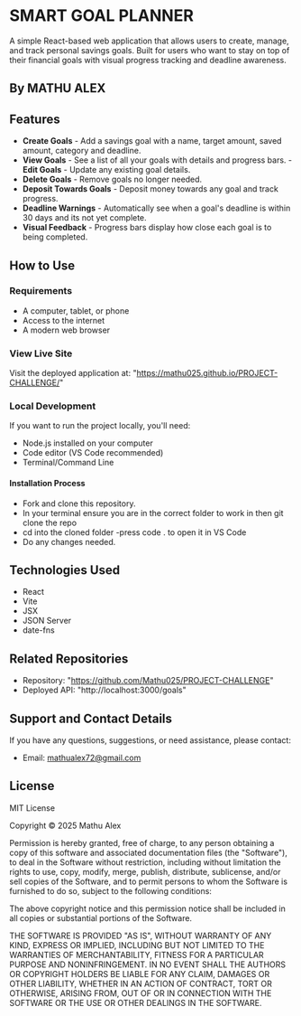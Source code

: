 # SMART GOAL PLANNER

A simple React-based web application that allows users to create, manage, and track personal savings goals. Built for users who want to stay on top of their financial goals with visual progress tracking and deadline awareness.

## By **MATHU ALEX**

## Features

- **Create Goals** - Add a savings goal with a name, target amount, saved amount, category and deadline.
- **View Goals** - See a list of all your goals with details and progress bars.
-**Edit Goals** - Update any existing goal details.
- **Delete Goals** - Remove goals no longer needed.
- **Deposit Towards Goals** - Deposit money towards any goal and track progress.
- **Deadline Warnings** - Automatically see when a goal's deadline is within 30 days and its not yet complete.
- **Visual Feedback** - Progress bars display how close each goal is to being completed.

## How to Use

### Requirements

- A computer, tablet, or phone
- Access to the internet
- A modern web browser

### View Live Site

Visit the deployed application at: "https://mathu025.github.io/PROJECT-CHALLENGE/"

### Local Development

If you want to run the project locally, you'll need:

- Node.js installed on your computer
- Code editor (VS Code recommended)
- Terminal/Command Line

#### Installation Process

- Fork and clone this repository.
- In your terminal ensure you are in the correct folder to work in then git clone the repo
- cd into the cloned folder
-press code . to open it in VS Code
- Do any changes needed.

## Technologies Used

- React
- Vite
- JSX
- JSON Server
- date-fns

## Related Repositories

- Repository: "https://github.com/Mathu025/PROJECT-CHALLENGE"
- Deployed API: "http://localhost:3000/goals"

## Support and Contact Details

If you have any questions, suggestions, or need assistance, please contact:

- Email: <mathualex72@gmail.com>

## License

MIT License

Copyright &copy; 2025 Mathu Alex

Permission is hereby granted, free of charge, to any person obtaining a copy of this software and associated documentation files (the "Software"), to deal in the Software without restriction, including without limitation the rights to use, copy, modify, merge, publish, distribute, sublicense, and/or sell copies of the Software, and to permit persons to whom the Software is furnished to do so, subject to the following conditions:

The above copyright notice and this permission notice shall be included in all copies or substantial portions of the Software.

THE SOFTWARE IS PROVIDED "AS IS", WITHOUT WARRANTY OF ANY KIND, EXPRESS OR IMPLIED, INCLUDING BUT NOT LIMITED TO THE WARRANTIES OF MERCHANTABILITY, FITNESS FOR A PARTICULAR PURPOSE AND NONINFRINGEMENT. IN NO EVENT SHALL THE AUTHORS OR COPYRIGHT HOLDERS BE LIABLE FOR ANY CLAIM, DAMAGES OR OTHER LIABILITY, WHETHER IN AN ACTION OF CONTRACT, TORT OR OTHERWISE, ARISING FROM, OUT OF OR IN CONNECTION WITH THE SOFTWARE OR THE USE OR OTHER DEALINGS IN THE SOFTWARE.
